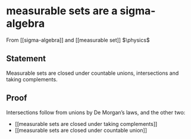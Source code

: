 # measurable sets are a sigma-algebra
From [[sigma-algebra]] and [[measurable set]]
$\physics$
## Statement
Measurable sets are closed under countable unions, intersections and taking complements.

## Proof
Intersections follow from unions by De Morgan’s laws, and the other two:
- [[measurable sets are closed under taking complements]]
- [[measurable sets are closed under countable union]]